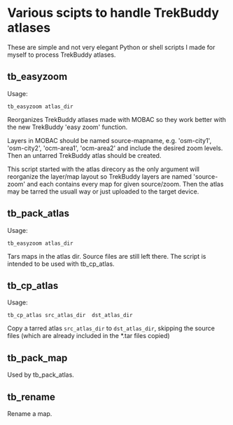 # Various scipts to handle TrekBuddy atlases

These are simple and not very elegant Python or shell scripts I made for myself
to process TrekBuddy atlases.

## tb_easyzoom

Usage:

    tb_easyzoom atlas_dir

Reorganizes TrekBuddy atlases made with MOBAC so they work better with 
the new TrekBuddy 'easy zoom' function.

Layers in MOBAC should be named source-mapname, e.g. 'osm-city1', 'osm-city2',
'ocm-area1', 'ocm-area2' and include the desired zoom levels. Then an untarred
TrekBuddy atlas should be created.

This script started with the atlas direcory as the only argument will 
reorganize the layer/map layout so TrekBuddy layers are named 'source-zoom'
and each contains every map for given source/zoom. Then the atlas may be
tarred the usuall way or just uploaded to the target device.

## tb_pack_atlas

Usage:

    tb_easyzoom atlas_dir

Tars maps in the atlas dir. Source files are still left there. The script is intended to be used
with tb_cp_atlas.

## tb_cp_atlas

Usage:

    tb_cp_atlas src_atlas_dir  dst_atlas_dir

Copy a tarred atlas `src_atlas_dir` to `dst_atlas_dir`, skipping the source files (which are
already included in the *.tar files copied)

## tb_pack_map

Used by tb_pack_atlas.

## tb_rename

Rename a map.
